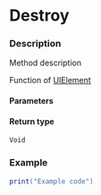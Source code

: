 # Destroy
### Description
Method description

Function of [UIElement](/classes/UIElement/)

#### Parameters

#### Return type
`Void`

### Example
```lua
print("Example code")
```
